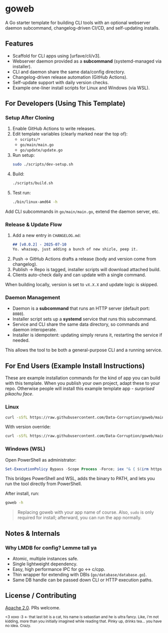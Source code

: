 # goweb

A Go starter template for building CLI tools with an optional webserver daemon subcommand, changelog-driven CI/CD, and self-updating installs.

## Features

- Scaffold for CLI apps using \[urfave/cli/v3].
- Webserver daemon provided as a **subcommand** (systemd-managed via installer).
- CLI and daemon share the same data/config directory.
- Changelog-driven release automation (GitHub Actions).
- Self-update support with daily version checks.
- Example one-liner install scripts for Linux and Windows (via WSL).

## For Developers (Using This Template)

### Setup After Cloning

1. Enable GitHub Actions to write releases.
2. Edit template variables (clearly marked near the top of):
   * `scripts/*`
   * `go/main/main.go`
   * `go/update/update.go`
3. Run setup:
   ```sh
   sudo ./scripts/dev-setup.sh
   ```
4. Build:
   ```sh
   ./scripts/build.sh
   ```
5. Test run:
   ```sh
   ./bin/linux-amd64 -h
   ```

Add CLI subcommands in `go/main/main.go`, extend the daemon server, etc.

### Release & Update Flow

1. Add a new entry in `CHANGELOG.md`:
   ```markdown
   ## [v0.0.2] - 2025-07-10
   Yo. whazaap, just adding a bunch of new shizle, peep it.
   ```
2. Push → GitHub Actions drafts a release (body and version come from changelog).
3. Publish → Repo is tagged, installer scripts will download attached build.
4. Clients auto-check daily and can update with a single command.

When building locally, version is set to `vX.X.X` and update logic is skipped.

### Daemon Management

- Daemon is a **subcommand** that runs an HTTP server (default port: `8080`).
- Installer script sets up a **systemd** service that runs this subcommand.
- Service and CLI share the same data directory, so commands and daemon interoperate.
- Installer is idempotent: updating simply reruns it, restarting the service if needed.

This allows the tool to be both a general-purpose CLI and a running service.

## For End Users (Example Install Instructions)

These are example installation commands for the kind of app you can build with this template. When you publish your own project, adapt these to your repo. Otherwise people will install this example template app - *surprised pikachu face*.

### Linux

```sh
curl -sSfL https://raw.githubusercontent.com/Data-Corruption/goweb/main/scripts/install.sh | sudo bash -s
```

With version override:

```sh
curl -sSfL https://raw.githubusercontent.com/Data-Corruption/goweb/main/scripts/install.sh | sudo bash -s -- [VERSION]
```

### Windows (WSL)

Open PowerShell as administrator:

```powershell
Set-ExecutionPolicy Bypass -Scope Process -Force; iex "& { $(irm https://raw.githubusercontent.com/Data-Corruption/goweb/main/scripts/install.ps1) }"
```

This bridges PowerShell and WSL, adds the binary to PATH, and lets you run the tool directly from PowerShell.

After install, run:

```sh
goweb -h
```

> Replacing goweb with your app name of course. Also, `sudo` is only required for install; afterward, you can run the app normally.

## Notes & Internals

### Why LMDB for config? Lemme tall ya

- Atomic, multiple instances safe.
- Single lightweight dependency.
- Easy, high performance IPC for go <-> c/cpp.
- Thin wrapper for extending with DBIs (`go/database/database.go`).
- Same DB handle can be passed down CLI or HTTP execution paths.

## License / Contributing

[Apache 2.0](./LICENSE). PRs welcome.

<sub>
<3 xoxo :3 <- that last bit is a cat, his name is sebastian and he is ultra fancy. Like, i'm not kidding, more than you initially imagined while reading that. Pinky up, drinks tea... you have no idea. Crazy.
</sub>
